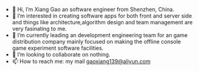 - 👋 Hi, I’m Xiang Gao an software engineer from Shenzhen, China.
- 👀 I’m interested in creating software apps for both front and server side and things like architecture,algorithm design and team management are very fasinating to me.
- 🌱 I’m currently leading an development engineering team for an game distribution company mainly focused on making the offline console game experiment software facilities.
- 💞️ I’m looking to collaborate on nothing. 
- 📫 How to reach me: my mail gaoxiang139@aliyun.com

<!---
RossGao/RossGao is a ✨ special ✨ repository because its `README.md` (this file) appears on your GitHub profile.
You can click the Preview link to take a look at your changes.
--->
